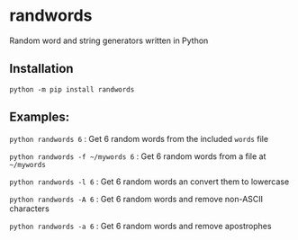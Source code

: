 # randwords
Random word and string generators written in Python

## Installation

`python -m pip install randwords`

## Examples:

`python randwords 6` : Get 6 random words from the included `words` file

`python randwords -f ~/mywords 6` : Get 6 random words from a file at `~/mywords`

`python randwords -l 6` : Get 6 random words an convert them to lowercase

`python randwords -A 6` : Get 6 random words and remove non-ASCII characters

`python randwords -a 6` : Get 6 random words and remove apostrophes

